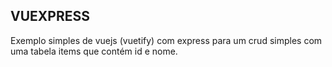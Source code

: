 ## VUEXPRESS
Exemplo simples de vuejs (vuetify) com express para um crud simples com uma tabela items que contém id e nome.
 
 
